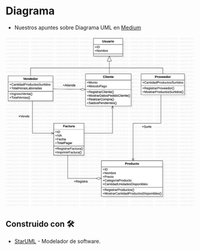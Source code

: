 # Diagrama
- Nuestros apuntes sobre Diagrama UML en [Medium](https://barrosjss.medium.com/poo-diagrama-uml-8f830c89a746)

![Image text](https://github.com/barrosjss/SIFI/blob/main/Diagrama/DiagramaUML.jpg?raw=true)

## Construido con 🛠️

* [StarUML](https://staruml.io) - Modelador de software.
